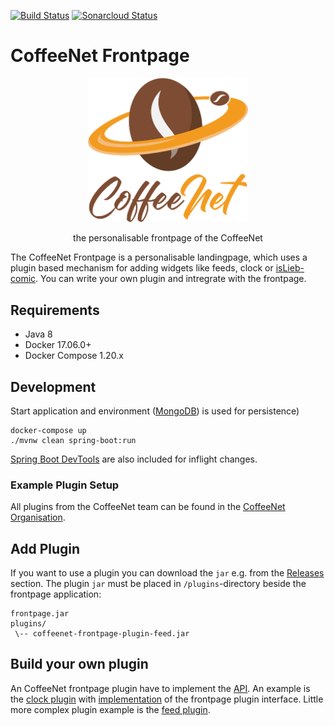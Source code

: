 [![Build Status](https://travis-ci.org/coffeenet/coffeenet-frontpage.svg?branch=master)](https://travis-ci.org/coffeenet/coffeenet-frontpage)
[![Sonarcloud Status](https://sonarcloud.io/api/project_badges/measure?project=coffee.synyx:coffeenet-frontpage&metric=coverage)](https://sonarcloud.io/dashboard?id=coffee.synyx:coffeenet-frontpage)

# CoffeeNet Frontpage

<p align="center">
    <img src="https://raw.githubusercontent.com/coffeenet/coffeenet.github.io/code/themes/coffeenet/static/img/coffeenet_logo.png" width="256px" alt="CoffeeNet Logo" />
</p>

<p align="center">
    the personalisable frontpage of the CoffeeNet
</p>

The CoffeeNet Frontpage is a personalisable landingpage, which uses a plugin
based mechanism for adding widgets like feeds, clock or [isLieb-comic](https://islieb.de/).
You can write your own plugin and intregrate with the frontpage.

## Requirements

* Java 8
* Docker 17.06.0+
* Docker Compose 1.20.x

## Development

Start application and environment ([MongoDB]) is used for persistence)

```
docker-compose up
./mvnw clean spring-boot:run
```

[Spring Boot DevTools] are also included for inflight changes.

### Example Plugin Setup 

All plugins from the CoffeeNet team can be found in the [CoffeeNet Organisation].

## Add Plugin

If you want to use a plugin you can download the `jar` e.g. from the
[Releases][feed plugin Releases] section. The plugin `jar` must be placed in
`/plugins`-directory beside the frontpage application:

```
frontpage.jar
plugins/
 \-- coffeenet-frontpage-plugin-feed.jar
```

## Build your own plugin

An CoffeeNet frontpage plugin have to implement the [API][plugin API]. An
example is the [clock plugin] with [implementation][clock plugin implementation]
of the frontpage plugin interface. Little more complex plugin example is the [feed plugin].


[Spring Boot DevTools]: https://docs.spring.io/spring-boot/docs/current/reference/html/using-boot-devtools.html
[MongoDB]: https://www.mongodb.com

[CoffeeNet Organisation]: https://github.com/search?q=topic%3Afrontpage-plugin+org%3Acoffeenet&type=Repositories

[plugin API]: https://github.com/coffeenet/coffeenet-frontpage-plugin-api
[clock plugin]: https://github.com/coffeenet/coffeenet-frontpage-plugin-clock
[clock plugin implementation]: https://github.com/coffeenet/coffeenet-frontpage-plugin-clock/blob/master/src/main/java/coffee/synyx/frontpage/plugin/clock/ClockPlugin.java
[feed plugin]: https://github.com/coffeenet/coffeenet-frontpage-plugin-feed
[feed plugin Releases]: https://github.com/coffeenet/coffeenet-frontpage-plugin-feed/releases
